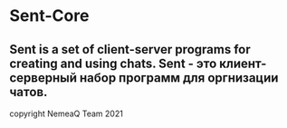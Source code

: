 # Sent-Core
Sent is a set of client-server programs for creating and using chats.
Sent - это клиент-серверный набор программ для оргнизации чатов.
---
copyright NemeaQ Team 2021